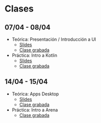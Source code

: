 # Clases

## 07/04 - 08/04

- Teórica: Presentación / Introducción a UI
  * [Slides](https://docs.google.com/presentation/d/e/2PACX-1vREsqskUm42wABAimfkdB-GYq0yGIY1DHn3nYAEUJQX4PsoXilJvPGhwAcOFE46--WG00cCsVUtMaxH/pub?start=false&loop=false&delayms=3000)
  * [Clase grabada](https://www.youtube.com/watch?v=FyinxUPMTpo)
- Práctica: Intro a Kotlin
  * [Slides](https://docs.google.com/presentation/d/1pYVM7_5pb427QPWYrD2J8PWgj8ZQok7NZXGzTFd67EY/edit?usp=sharing)
  * [Clase grabada](https://youtu.be/-NKGwKXChsc)

## 14/04 - 15/04

- Teórica: Apps Desktop
  * [Slides](https://docs.google.com/presentation/d/e/2PACX-1vQbnLQYNdoy_8SnWtT2gBqDVZyuyBN3F3wuCtgGq3gAwFc4zT-kM9oRDyEMyGl0IbqqUqWBlrWXQhBx/pub?start=false&loop=false&delayms=3000&slide=id.g35f391192_00)
  * [Clase grabada](https://www.youtube.com/watch?v=-QkMLtjav5s)
- Práctica: Intro a Arena
  * [Clase grabada](https://www.youtube.com/watch?v=L5y2HQEF76s)
  
